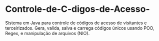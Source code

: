 # Controle-de-C-digos-de-Acesso-
Sistema em Java para controle de códigos de acesso de visitantes e terceirizados. Gera, valida, salva e carrega códigos únicos usando POO, Regex, e manipulação de arquivos (NIO).
